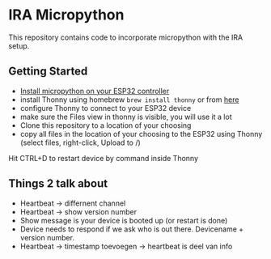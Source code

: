# IRA Micropython
This repository contains code to incorporate micropython with the IRA setup.

## Getting Started
- [Install micropython on your ESP32 controller](https://docs.micropython.org/en/latest/esp32/tutorial/intro.html)
- install Thonny using homebrew `brew install thonny` or from [here](https://github.com/thonny/thonny/releases)
- configure Thonny to connect to your ESP32 device
- make sure the Files view in thonny is visible, you will use it a lot
- Clone this repository to a location of your choosing
- copy all files in the location of your choosing to the ESP32 using Thonny (select files, right-click, Upload to /)

Hit CTRL+D to restart device by command inside Thonny

## Things 2 talk about
- Heartbeat -> differnent channel
- Heartbeat -> show version number
- Show message is your device is booted up (or restart is done)
- Device needs to respond if we ask who is out there. Devicename + version number.
- Heartbeat -> timestamp toevoegen -> heartbeat is deel van info
